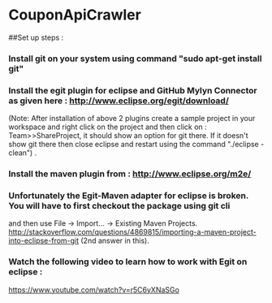 # CouponApiCrawler

##Set up steps :

### Install git on your system using command "sudo apt-get install git"

### Install the egit plugin for eclipse and GitHub Mylyn Connector as given here : http://www.eclipse.org/egit/download/
(Note: After installation of above 2 plugins create a sample project in your workspace and right click on the project
and then click on : Team>>ShareProject, it should show an option for git there. If it doesn't show git there then close
eclipse and restart using the command "./eclipse -clean") .

### Install the maven plugin from : http://www.eclipse.org/m2e/

### Unfortunately the Egit-Maven adapter for eclipse is broken. You will have to first checkout the package using git cli 
and then use File -> Import... -> Existing Maven Projects.
http://stackoverflow.com/questions/4869815/importing-a-maven-project-into-eclipse-from-git (2nd answer in this).

### Watch the following video to learn how to work with Egit on eclipse :
https://www.youtube.com/watch?v=r5C6yXNaSGo
